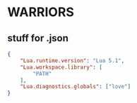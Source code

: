 # WARRIORS

## stuff for .json
```json
{
    "Lua.runtime.version": "Lua 5.1",
    "Lua.workspace.library": [
        "PATH"
    ],
    "Lua.diagnostics.globals": ["love"]
}
```
